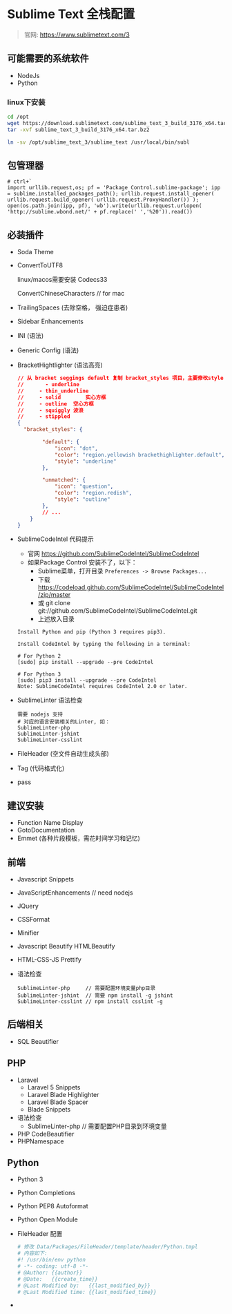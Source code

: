 # Sublime Text 全栈配置

> 官网: https://www.sublimetext.com/3



## 可能需要的系统软件

* NodeJs
* Python



### linux下安装

```bash
cd /opt
wget https://download.sublimetext.com/sublime_text_3_build_3176_x64.tar.bz2
tar -xvf sublime_text_3_build_3176_x64.tar.bz2

ln -sv /opt/sublime_text_3/sublime_text /usr/local/bin/subl
```



## 包管理器

```
# ctrl+`
import urllib.request,os; pf = 'Package Control.sublime-package'; ipp = sublime.installed_packages_path(); urllib.request.install_opener( urllib.request.build_opener( urllib.request.ProxyHandler()) ); open(os.path.join(ipp, pf), 'wb').write(urllib.request.urlopen( 'http://sublime.wbond.net/' + pf.replace(' ','%20')).read())
```



## 必装插件

* Soda Theme

* ConvertToUTF8

  linux/macos需要安装 Codecs33

  ConvertChineseCharacters  // for mac

* TrailingSpaces (去除空格， 强迫症患者)

* Sidebar Enhancements

* INI  (语法)

* Generic Config (语法)

* BracketHightlighter (语法高亮)

  ```json
  // 从 bracket seggings default 复制 bracket_styles 项目，主要修改style
  //	   - underline
  //     - thin_underline
  //     - solid		实心方框
  //     - outline	空心方框
  //     - squiggly	波浪
  //     - stippled
  {
  	"bracket_styles": {
  
          "default": {
              "icon": "dot",
              "color": "region.yellowish brackethighlighter.default",
              "style": "underline"
          },
  
          "unmatched": {
              "icon": "question",
              "color": "region.redish",
              "style": "outline"
          },
          // ...
      }
  }
  ```

* SublimeCodeIntel 代码提示

  * 官网 https://github.com/SublimeCodeIntel/SublimeCodeIntel
  * 如果Package Control 安装不了，以下：
    * Sublime菜单，打开目录 `Preferences -> Browse Packages...`
    * 下载 https://codeload.github.com/SublimeCodeIntel/SublimeCodeIntel/zip/master
    * 或 git clone git://github.com/SublimeCodeIntel/SublimeCodeIntel.git
    * 上述放入目录

  ```
  Install Python and pip (Python 3 requires pip3).
  
  Install CodeIntel by typing the following in a terminal:
  
  # For Python 2
  [sudo] pip install --upgrade --pre CodeIntel
  
  # For Python 3
  [sudo] pip3 install --upgrade --pre CodeIntel
  Note: SublimeCodeIntel requires CodeIntel 2.0 or later.
  
  ```

* SublimeLinter 语法检查

  ```
  需要 nodejs 支持
  # 对应的语言安装相关的Linter, 如：
  SublimeLinter-php
  SublimeLinter-jshint
  SublimeLinter-csslint
  
  ```

* FileHeader (空文件自动生成头部)

* Tag (代码格式化)

* pass



## 建议安装

* Function Name Display
* GotoDocumentation
* Emmet (各种片段模板，需花时间学习和记忆)

## 前端

* Javascript Snippets

* JavaScriptEnhancements	// need nodejs

* JQuery

* CSSFormat

* Minifier

* Javascript Beautify
  HTMLBeautify

* HTML-CSS-JS Prettify

* 语法检查

  ```
  SublimeLinter-php		// 需要配置环境变量php目录
  SublimeLinter-jshint	// 需要 npm install -g jshint
  SublimeLinter-csslint	// npm install csslint -g
  ```

## 后端相关

* SQL Beautifier



## PHP

* Laravel
  * Laravel 5 Snippets
  * Laravel Blade Highlighter
  * Laravel Blade Spacer
  * Blade Snippets
* 语法检查
  * SublimeLinter-php	// 需要配置PHP目录到环境变量
* PHP CodeBeautifier
* PHPNamespace



## Python

* Python 3

* Python Completions

* Python PEP8 Autoformat

* Python Open Module

* FileHeader 配置

  ```python
  # 修改 Data/Packages/FileHeader/template/header/Python.tmpl
  # 内容如下:
  #! /usr/bin/env python
  # -*- coding: utf-8 -*-
  # @Author: {{author}}
  # @Date:   {{create_time}}
  # @Last Modified by:   {{last_modified_by}}
  # @Last Modified time: {{last_modified_time}}
  ```

* 

